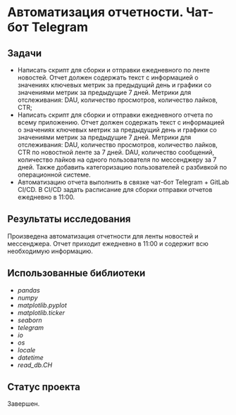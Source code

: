 # Автоматизация отчетности. Чат-бот Telegram

## Задачи
- Написать скрипт для сборки и отправки ежедневного по ленте новостей. Отчет должен содержать текст с информацией о значениях ключевых метрик за предыдущий день и графики со значениями метрик за предыдущие 7 дней. Метрики для отслеживания: DAU, количество просмотров, количество лайков, CTR;
- Написать скрипт для сборки и отправки ежедневного отчета по всему приложению. Отчет должен содержать текст с информацией о значениях ключевых метрик за предыдущий день и графики со значениями метрик за предыдущие 7 дней. Метрики для отслеживания: DAU, количество просмотров, количество лайков, CTR по новостной ленте за 7 дней. DAU, количество сообщений, количество лайков на одного пользователя по мессенджеру за 7 дней. Также добавить категоризацию пользователей с разбивкой по операционной системе. 
- Автоматизацию отчета выполнить в связке чат-бот Telegram + GitLab CI/CD. В CI/CD задать расписание для сборки отправки отчетов ежедневно в 11:00.

## Результаты исследования
Произведена автоматизация отчетности для ленты новостей и мессенджера. Отчет приходит ежедневно в 11:00 и содержит всю необходимую информацию.

## Использованные библиотеки
- *pandas*
- *numpy*
- *matplotlib.pyplot*
- *matplotlib.ticker*
- *seaborn*
- *telegram*
- *io*
- *os*
- *locale*
- *datetime*
- *read_db.CH*

## Статус проекта
Завершен.
